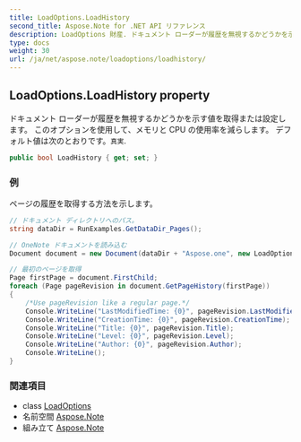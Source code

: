 ```yaml
---
title: LoadOptions.LoadHistory
second_title: Aspose.Note for .NET API リファレンス
description: LoadOptions 財産. ドキュメント ローダーが履歴を無視するかどうかを示す値を取得または設定します このオプションを使用してメモリと CPU の使用率を減らします デフォルト値は次のとおりです真実.
type: docs
weight: 30
url: /ja/net/aspose.note/loadoptions/loadhistory/
---
```

## LoadOptions.LoadHistory property

ドキュメント ローダーが履歴を無視するかどうかを示す値を取得または設定します。 このオプションを使用して、メモリと CPU の使用率を減らします。 デフォルト値は次のとおりです。`真実`.

```csharp
public bool LoadHistory { get; set; }
```

### 例

ページの履歴を取得する方法を示します。

```csharp
// ドキュメント ディレクトリへのパス。
string dataDir = RunExamples.GetDataDir_Pages();

// OneNote ドキュメントを読み込む
Document document = new Document(dataDir + "Aspose.one", new LoadOptions { LoadHistory = true });

// 最初のページを取得
Page firstPage = document.FirstChild;
foreach (Page pageRevision in document.GetPageHistory(firstPage))
{
    /*Use pageRevision like a regular page.*/
    Console.WriteLine("LastModifiedTime: {0}", pageRevision.LastModifiedTime);
    Console.WriteLine("CreationTime: {0}", pageRevision.CreationTime);
    Console.WriteLine("Title: {0}", pageRevision.Title);
    Console.WriteLine("Level: {0}", pageRevision.Level);
    Console.WriteLine("Author: {0}", pageRevision.Author);
    Console.WriteLine();
}
```

### 関連項目

* class [LoadOptions](../)
* 名前空間 [Aspose.Note](../../loadoptions/)
* 組み立て [Aspose.Note](../../../)



